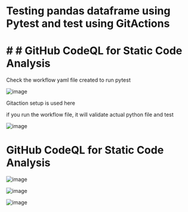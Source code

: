 # Testing pandas dataframe using Pytest and test using GitActions  

# # # GitHub CodeQL for Static Code Analysis

Check the workflow yaml file created to run pytest

![image](https://github.com/user-attachments/assets/73dd90af-835e-40d7-8559-c5352a389747)


Gitaction setup is used here

if you run the workflow file, it will validate actual python file and test


![image](https://github.com/user-attachments/assets/80d3199d-fd0f-45ec-a819-d1c692dbe962)


# GitHub CodeQL for Static Code Analysis

![image](https://github.com/user-attachments/assets/8a6dde46-3ef2-495f-b4a5-dcec459ee67a)


![image](https://github.com/user-attachments/assets/bfc12399-9a45-4470-a903-006b6b8afede)


![image](https://github.com/user-attachments/assets/7c0b0b66-b7a1-4fb9-9bc8-2439c92afd9c)
